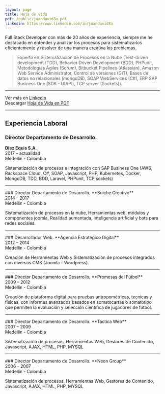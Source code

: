 ```yaml
---
layout: page
title: Hoja de vida
pdf: /public/juandavid8a.pdf
linkedin: https://www.linkedin.com/in/juandavid8a
---
```

<p class="message">
Full Stack Developer con más de 20 años de experiencia, siempre me he destacado en entender y analizar los procesos para  sistematizarlos eficientemente y resolver de una manera creativa los problemas. 
</p>

<blockquote>
Experto en Sistematización de Procesos en la Nube (Test-driven development (TDD), Behavior Driven Development (BDD), PHPunit, Metodologías Ágiles (Scrum), Bitbucket Pipelines (Atlassian), Amazon Web Service Administrator, Control de versiones (GIT), Bases de datos no relacionales (mongoDB), SOAP WebServices (C#), ERP SAP Business One (SDK - UIAPI), TCP server (Sockets)).
</blockquote>

<hr/>
<div id="cf-pdf-down">Ver más en <a target="_blank" href="{{ page.linkedin }}">Linkedin</a></div>
<div id="cf-pdf-down">Descargar <a target="_blank" href="{{ page.pdf }}">Hoja de Vida en PDF</a></div>
<hr/>

## Experiencia Laboral

### Director Departamento de Desarrollo.
**Diez Equis S.A.**<br>
2017 – actualidad<br>
Medellin - Colombia<br>

Sistematización de procesos e integración con SAP Business One (AWS, Rackspace Cloud, C#, SOAP, Javascript, PHP, Kubernetes, Docker, MongoDB, TDD, BDD, Laravel, PHPunit, TCP sockets)
<hr/>
### Director Departamento de Desarrollo.
**Suiche Creativo**<br>
2014 – 2017<br>
Medellin - Colombia<br>

Sistematización de procesos en la nube, Herramientas web, módulos y componentes joomla, Realidad aumentada, inteligencia artificial y bots para redes sociales.
<hr/>
### Desarrollador Web.
**Agencia Estratégico Digital**<br>
2012 – 2014<br>
Medellin - Colombia<br>

Creación de Herramientas Web y Sistematización de procesos integrados con diversos CMS (Joomla - Wordpress).
<hr/>
### Director Departamento de Desarrollo.
**Promesas del Fútbol**<br>
2009 – 2012<br>
Medellin - Colombia<br>

Creación de plataforma digital para pruebas antropométricas, tecnicas y fisicas, con informes avanzados basados en somatocartas o somatotipo que permiten la evaluación y selección científica de jugadores de fútbol.
<hr>
### Director Departamento de Desarrollo.
**Tactica Web**<br>
2007 – 2009<br>
Medellin - Colombia<br>

Sistematización de procesos, Herramientas Web, Gestores de Contenido, Javascript, AJAX, HTML, PHP, MYSQL
<hr>
### Director Departamento de Desarrollo.
**Neon Group**<br>
2006 – 2007<br>
Medellin - Colombia<br>

Sistematización de procesos, Herramientas Web, Gestores de Contenido, Javascript, AJAX, HTML, PHP, MYSQL
